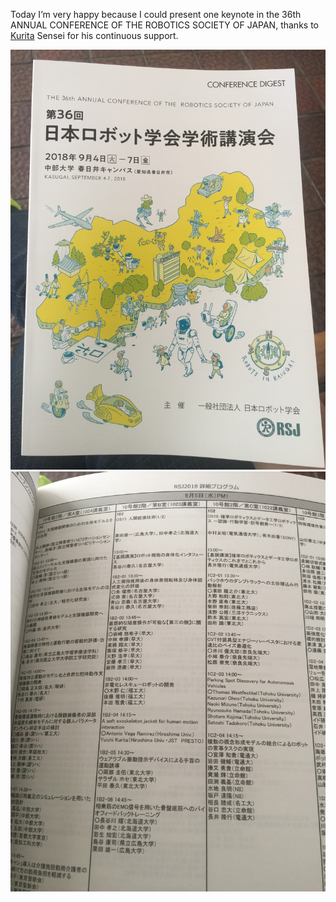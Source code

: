 Today I’m very happy because I could present one keynote in the 36th ANNUAL CONFERENCE OF THE ROBOTICS SOCIETY OF JAPAN, thanks to [Kurita](http://www.bsys.hiroshima-u.ac.jp/~kurita/cal.html) Sensei for his continuous support.

<img src="Assets/RSJ1.JPG" width="600">

<img src="Assets/RSJ2.jpg" width="600">
